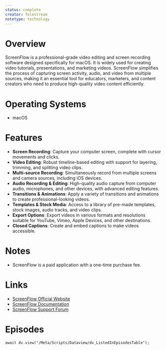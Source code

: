 ```yaml
---
status: complete
creator: Telestream
notetype: technology
---
```

# Overview
ScreenFlow is a professional-grade video editing and screen recording software designed specifically for macOS. It is widely used for creating video tutorials, presentations, and marketing videos. ScreenFlow simplifies the process of capturing screen activity, audio, and video from multiple sources, making it an essential tool for educators, marketers, and content creators who need to produce high-quality video content efficiently.

# Operating Systems
- macOS

# Features
- **Screen Recording**: Capture your computer screen, complete with cursor movements and clicks.
- **Video Editing**: Robust timeline-based editing with support for layering, trimming, and splitting video clips.
- **Multi-source Recording**: Simultaneously record from multiple screens and camera sources, including iOS devices.
- **Audio Recording & Editing**: High-quality audio capture from computer audio, microphones, and other devices, with advanced editing features.
- **Transitions & Animations**: Apply a variety of transitions and animations to create professional-looking videos.
- **Templates & Stock Media**: Access to a library of pre-made templates, stock images, audio tracks, and video clips.
- **Export Options**: Export videos in various formats and resolutions suitable for YouTube, Vimeo, Apple Devices, and other destinations.
- **Closed Captions**: Create and embed captions to make videos accessible.

# Notes
- ScreenFlow is a paid application with a one-time purchase fee.

# Links
- [ScreenFlow Official Website](https://www.telestream.net/screenflow/)
- [ScreenFlow Documentation](https://www.telestream.net/screenflow/user-guide.htm)
- [ScreenFlow Support Forum](https://forum.telestream.net/forum/screenflow)

# Episodes
```dataviewjs
await dv.view("/Meta/Scripts/Dataview/dv_ListedInEpisodesTable");
```
